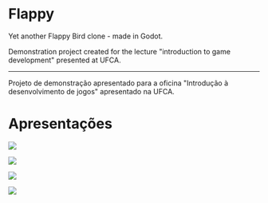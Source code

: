 # Flappy

Yet another Flappy Bird clone - made in Godot.

Demonstration project created for the lecture "introduction to game development" presented at UFCA.

----

Projeto de demonstração apresentado para a oficina "Introdução à desenvolvimento de jogos" apresentado na UFCA.

# Apresentações

<a href="https://gersonfedutra.github.io/gd_start/presentations/0_intro.pdf" target="_blank"><img src="presentation_screenshot.png"></a>

<a href="https://gersonfedutra.github.io/gd_start/presentations/1_game_dev_concepts.pdf" target="_blank"><img src="presentation_screenshot.png"></a>

<a href="https://gersonfedutra.github.io/gd_start/presentations/2_gdscript.pdf" target="_blank"><img src="presentation_screenshot.png"></a>

<a href="https://gersonfedutra.github.io/gd_start/presentations/3_godot_flappy.pdf" target="_blank"><img src="presentation_screenshot.png"></a>
